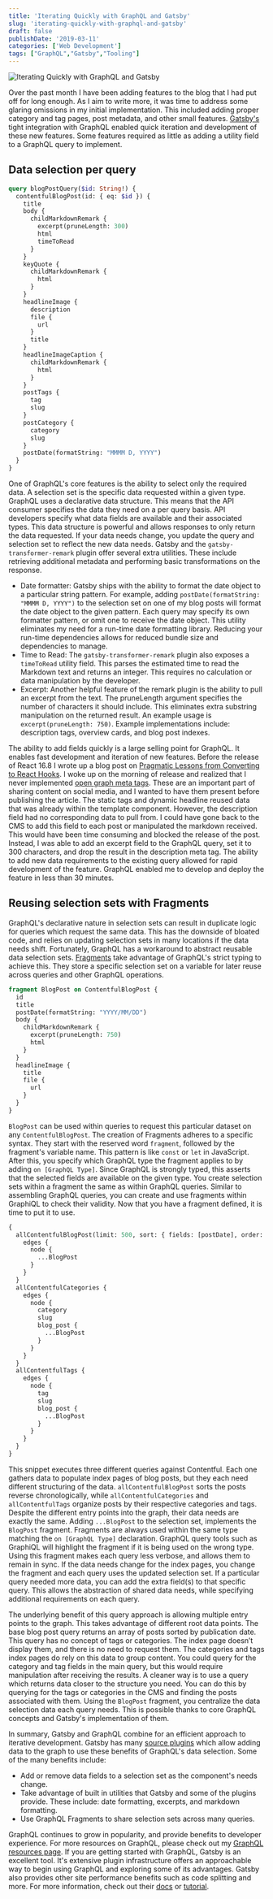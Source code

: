 ```yaml
---
title: 'Iterating Quickly with GraphQL and Gatsby'
slug: 'iterating-quickly-with-graphql-and-gatsby'
draft: false
publishDate: '2019-03-11'
categories: ['Web Development']
tags: ["GraphQL","Gatsby","Tooling"]
---
```

![Iterating Quickly with GraphQL and Gatsby](images/geometric-triangles.jpg#center)

Over the past month I have been adding features to the blog that I had put off for long enough. As I aim to write more, it was time to address some glaring omissions in my initial implementation. This included adding proper category and tag pages, post metadata, and other small features. [Gatsby's](https://gatsbyjs.org/) tight integration with GraphQL enabled quick iteration and development of these new features. Some features required as little as adding a utility field to a GraphQL query to implement.

## Data selection per query
```graphql
query blogPostQuery($id: String!) {
  contentfulBlogPost(id: { eq: $id }) {
    title
    body {
      childMarkdownRemark {
        excerpt(pruneLength: 300)
        html
        timeToRead
      }
    }
    keyQuote {
      childMarkdownRemark {
        html
      }
    }
    headlineImage {
      description
      file {
        url
      }
      title
    }
    headlineImageCaption {
      childMarkdownRemark {
        html
      }
    }
    postTags {
      tag
      slug
    }
    postCategory {
      category
      slug
    }
    postDate(formatString: "MMMM D, YYYY")
  }
}
``` 

One of GraphQL's core features is the ability to select only the required data. A selection set is the specific data requested within a given type. GraphQL uses a declarative data structure. This means that the API consumer specifies the data they need on a per query basis. API developers specify what data fields are available and their associated types. This data structure is powerful and allows responses to only return the data requested. If your data needs change, you update the query and selection set to reflect the new data needs. Gatsby and the `gatsby-transformer-remark` plugin offer several extra utilities. These include retrieving additional metadata and performing basic transformations on the response.

- Date formatter: Gatsby ships with the ability to format the date object to a particular string pattern. For example, adding `postDate(formatString: "MMMM D, YYYY")` to the selection set on one of my blog posts will format the date object to the given pattern. Each query may specify its own formatter pattern, or omit one to receive the date object. This utility eliminates my need for a run-time date formatting library. Reducing your run-time dependencies allows for reduced bundle size and dependencies to manage.
- Time to Read: The `gatsby-transformer-remark` plugin also exposes a `timeToRead` utility field. This parses the estimated time to read the Markdown text and returns an integer. This requires no calculation or data manipulation by the developer.
- Excerpt: Another helpful feature of the remark plugin is the ability to pull an excerpt from the text. The pruneLength argument specifies the number of characters it should include. This eliminates extra substring manipulation on the returned result. An example usage is `excerpt(pruneLength: 750)`. Example implementations include: description tags, overview cards, and blog post indexes.

The ability to add fields quickly is a large selling point for GraphQL. It enables fast development and iteration of new features. Before the release of React 16.8 I wrote up a blog post on [Pragmatic Lessons from Converting to React Hooks](//www.notion.so/blog/2019/02/06/pragmatic-lessons-from-converting-to-react-hooks). I woke up on the morning of release and realized that I never implemented [open graph meta tags](http://ogp.me/). These are an important part of sharing content on social media, and I wanted to have them present before publishing the article. The static tags and dynamic headline reused data that was already within the template component. However, the description field had no corresponding data to pull from. I could have gone back to the CMS to add this field to each post or manipulated the markdown received. This would have been time consuming and blocked the release of the post. Instead, I was able to add an excerpt field to the GraphQL query, set it to 300 characters, and drop the result in the description meta tag. The ability to add new data requirements to the existing query allowed for rapid development of the feature. GraphQL enabled me to develop and deploy the feature in less than 30 minutes.

## Reusing selection sets with Fragments

GraphQL's declarative nature in selection sets can result in duplicate logic for queries which request the same data. This has the downside of bloated code, and relies on updating selection sets in many locations if the data needs shift. Fortunately, GraphQL has a workaround to abstract reusable data selection sets. [Fragments](https://graphql.org/learn/queries/#fragments) take advantage of GraphQL's strict typing to achieve this. They store a specific selection set on a variable for later reuse across queries and other GraphQL operations.

```graphql
fragment BlogPost on ContentfulBlogPost {
  id
  title
  postDate(formatString: "YYYY/MM/DD")
  body {
    childMarkdownRemark {
      excerpt(pruneLength: 750)
      html
    }
  }
  headlineImage {
    title
    file {
      url
    }
  }
}
```

`BlogPost` can be used within queries to request this particular dataset on any `ContentfulBlogPost`. The creation of Fragments adheres to a specific syntax. They start with the reserved word `fragment`, followed by the fragment's variable name. This pattern is like `const` or `let` in JavaScript. After this, you specify which GraphQL type the fragment applies to by adding `on [GraphQL Type]`. Since GraphQL is strongly typed, this asserts that the selected fields are available on the given type. You create selection sets within a fragment the same as within GraphQL queries. Similar to assembling GraphQL queries, you can create and use fragments within GraphiQL to check their validity. Now that you have a fragment defined, it is time to put it to use.

```graphql
{
  allContentfulBlogPost(limit: 500, sort: { fields: [postDate], order: DESC }) {
    edges {
      node {
        ...BlogPost
      }
    }
  }
  allContentfulCategories {
    edges {
      node {
        category
        slug
        blog_post {
          ...BlogPost
        }
      }
    }
  }
  allContentfulTags {
    edges {
      node {
        tag
        slug
        blog_post {
          ...BlogPost
        }
      }
    }
  }
}
```

This snippet executes three different queries against Contentful. Each one gathers data to populate index pages of blog posts, but they each need different structuring of the data. `allContentfulBlogPost` sorts the posts reverse chronologically, while `allContentfulCategories` and `allContentfulTags` organize posts by their respective categories and tags. Despite the different entry points into the graph, their data needs are exactly the same. Adding `...BlogPost` to the selection set, implements the `BlogPost` fragment. Fragments are always used within the same type matching the `on [GraphQL Type]` declaration. GraphQL query tools such as GraphiQL will highlight the fragment if it is being used on the wrong type. Using this fragment makes each query less verbose, and allows them to remain in sync. If the data needs change for the index pages, you change the fragment and each query uses the updated selection set. If a particular query needed more data, you can add the extra field(s) to that specific query. This allows the abstraction of shared data needs, while specifying additional requirements on each query.

The underlying benefit of this query approach is allowing multiple entry points to the graph. This takes advantage of different root data points. The base blog post query returns an array of posts sorted by publication date. This query has no concept of tags or categories. The index page doesn’t display them, and there is no need to request them. The categories and tags index pages do rely on this data to group content. You could query for the category and tag fields in the main query, but this would require manipulation after receiving the results. A cleaner way is to use a query which returns data closer to the structure you need. You can do this by querying for the tags or categories in the CMS and finding the posts associated with them. Using the `BlogPost` fragment, you centralize the data selection data each query needs. This is possible thanks to core GraphQL concepts and Gatsby's implementation of them.

In summary, Gatsby and GraphQL combine for an efficient approach to iterative development. Gatsby has many [source plugins](https://www.gatsbyjs.org/plugins/?=source) which allow adding data to the graph to use these benefits of GraphQL's data selection. Some of the many benefits include:

- Add or remove data fields to a selection set as the component's needs change.
- Take advantage of built in utilities that Gatsby and some of the plugins provide. These include: date formatting, excerpts, and markdown formatting.
- Use GraphQL Fragments to share selection sets across many queries.

GraphQL continues to grow in popularity, and provide benefits to developer experience. For more resources on GraphQL, please check out my [GraphQL resources page](/graphql). If you are getting started with GraphQL, Gatsby is an excellent tool. It's extensive plugin infrastructure offers an approachable way to begin using GraphQL and exploring some of its advantages. Gatsby also provides other site performance benefits such as code splitting and more. For more information, check out their [docs](https://www.gatsbyjs.org/docs/) or [tutorial](https://www.gatsbyjs.org/tutorial/).
